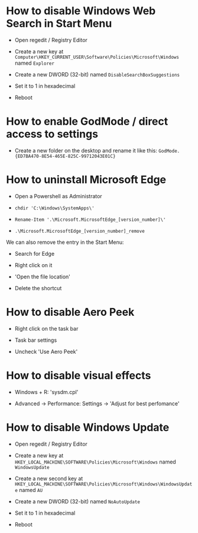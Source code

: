 # How to disable Windows Web Search in Start Menu

- Open regedit / Registry Editor

- Create a new key at `Computer\HKEY_CURRENT_USER\Software\Policies\Microsoft\Windows` named `Explorer`

- Create a new DWORD (32-bit) named `DisableSearchBoxSuggestions`

- Set it to 1 in hexadecimal

- Reboot

# How to enable GodMode / direct access to settings

- Create a new folder on the desktop and rename it like this: `GodMode.{ED7BA470-8E54-465E-825C-99712043E01C}`

# How to uninstall Microsoft Edge

- Open a Powershell as Administrator

- `chdir 'C:\Windows\SystemApps\'`

- `Rename-Item '.\Microsoft.MicrosoftEdge_[version_number]\'`

- `.\Microsoft.MicrosoftEdge_[version_number]_remove`

We can also remove the entry in the Start Menu:

- Search for Edge

- Right click on it

- 'Open the file location'

- Delete the shortcut

# How to disable Aero Peek

- Right click on the task bar

- Task bar settings

- Uncheck 'Use Aero Peek'

# How to disable visual effects

- Windows + R: 'sysdm.cpl'

- Advanced -> Performance: Settings -> 'Adjust for best perfomance'

# How to disable Windows Update

- Open regedit / Registry Editor

- Create a new key at `HKEY_LOCAL_MACHINE\SOFTWARE\Policies\Microsoft\Windows` named `WindowsUpdate`

- Create a new second key at `HKEY_LOCAL_MACHINE\SOFTWARE\Policies\Microsoft\Windows\WindowsUpdate` named `AU`

- Create a new DWORD (32-bit) named `NoAutoUpdate` 

- Set it to 1 in hexadecimal

- Reboot
